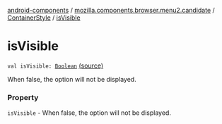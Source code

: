 [android-components](../../index.md) / [mozilla.components.browser.menu2.candidate](../index.md) / [ContainerStyle](index.md) / [isVisible](./is-visible.md)

# isVisible

`val isVisible: `[`Boolean`](https://kotlinlang.org/api/latest/jvm/stdlib/kotlin/-boolean/index.html) [(source)](https://github.com/mozilla-mobile/android-components/blob/master/components/browser/menu2/src/main/java/mozilla/components/browser/menu2/candidate/ContainerStyle.kt#L14)

When false, the option will not be displayed.

### Property

`isVisible` - When false, the option will not be displayed.